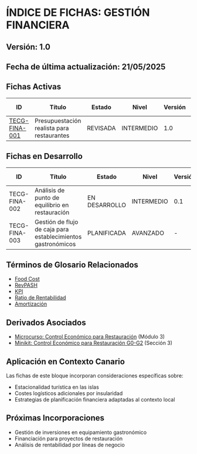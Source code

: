 # ÍNDICE DE FICHAS: GESTIÓN FINANCIERA

## Versión: 1.0
## Fecha de última actualización: 21/05/2025

## Fichas Activas

| ID | Título | Estado | Nivel | Versión | Fecha revisión |
|----|--------|--------|-------|---------|----------------|
| [TECG-FINA-001](./TECG-FINA-001_presupuestacion_restaurantes.md) | Presupuestación realista para restaurantes | REVISADA | INTERMEDIO | 1.0 | 21/05/2025 |

## Fichas en Desarrollo
| ID | Título | Estado | Nivel | Versión | Fecha estimada |
|----|--------|--------|-------|---------|----------------|
| TECG-FINA-002 | Análisis de punto de equilibrio en restauración | EN DESARROLLO | INTERMEDIO | 0.1 | Pendiente |
| TECG-FINA-003 | Gestión de flujo de caja para establecimientos gastronómicos | PLANIFICADA | AVANZADO | - | Pendiente |

## Términos de Glosario Relacionados
- [Food Cost](../04_REFERENCIAS_Y_GLOSARIO/glosario_tecnico/glosario_gastronomico.md#food-cost)
- [RevPASH](../04_REFERENCIAS_Y_GLOSARIO/glosario_tecnico/glosario_gastronomico.md#revpash-revenue-per-available-seat-hour)
- [KPI](../04_REFERENCIAS_Y_GLOSARIO/glosario_tecnico/glosario_gastronomico.md#kpi-key-performance-indicator)
- [Ratio de Rentabilidad](../04_REFERENCIAS_Y_GLOSARIO/glosario_tecnico/glosario_gastronomico.md#ratio-de-rentabilidad)
- [Amortización](../04_REFERENCIAS_Y_GLOSARIO/glosario_tecnico/glosario_gastronomico.md#amortización)

## Derivados Asociados
- [Microcurso: Control Económico para Restauración](../05_DERIVADOS/microcurso_control_economico.md) (Módulo 3)
- [Minikit: Control Económico para Restauración G0-G2](../05_DERIVADOS/minikit_control_economico_G0-G2.md) (Sección 3)

## Aplicación en Contexto Canario
Las fichas de este bloque incorporan consideraciones específicas sobre:
- Estacionalidad turística en las islas
- Costes logísticos adicionales por insularidad
- Estrategias de planificación financiera adaptadas al contexto local

## Próximas Incorporaciones
- Gestión de inversiones en equipamiento gastronómico
- Financiación para proyectos de restauración
- Análisis de rentabilidad por líneas de negocio
